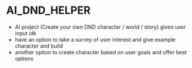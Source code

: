 # AI_DND_HELPER
  - AI project (Create your own DND character / world / story) given user input idk
  - have an option to take a survey of user interest and give example character and build 
  - another option to create character based on user goals and offer best options
